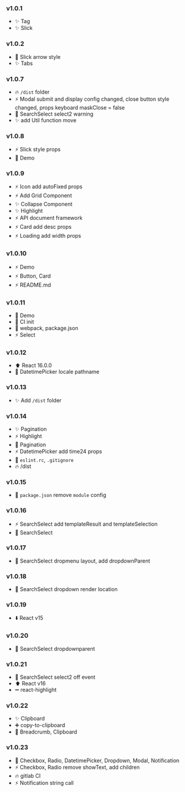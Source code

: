 ### v1.0.1

- :sparkles: Tag
- :sparkles: Slick

### v1.0.2

- :bug: Slick arrow style
- :sparkles: Tabs

### v1.0.7

- :fire: `/dist` folder
- :zap: Modal submit and display config changed, close button style changed, props keyboard maskClose = false
- :bug: SearchSelect select2 warning
- :sparkles: add Util function move

### v1.0.8

- :zap: Slick style props
- :memo: Demo

### v1.0.9

- :zap: Icon add autoFixed props
- :zap: Add Grid Component
- :sparkles: Collapse Component
- :sparkles: Highlight
- :zap: API document framework
- :zap: Card add desc props
- :zap: Loading add width props

### v1.0.10
- :zap: Demo
- :zap: Button, Card
- :zap: README.md

### v1.0.11
- :memo: Demo
- :construction_worker: CI init
- :wrench: webpack, package.json
- :zap: Select

### v1.0.12
- :arrow_up: React 16.0.0
- :bug: DatetimePicker locale pathname

### v1.0.13
- :sparkles: Add `/dist` folder

### v1.0.14
- :sparkles: Pagination
- :zap: Highlight
- :memo: Pagination
- :zap: DatetimePicker add time24 props
- :wrench: `eslint.rc`, `.gitignore`
- :fire: /dist

### v1.0.15
- :wrench: `package.json` remove `module` config

### v1.0.16
- :zap: SearchSelect add templateResult and templateSelection
- :memo: SearchSelect

### v1.0.17
- :bug: SearchSelect dropmenu layout, add dropdownParent

### v1.0.18
- :bug: SearchSelect dropdown render location

### v1.0.19
- :arrow_down: React v15

### v1.0.20
- :bug: SearchSelect dropdownparent

### v1.0.21
- :bug: SearchSelect select2 off event
- :arrow_up: React v16
- :heavy_minus_sign: react-highlight

### v1.0.22
- :sparkles: Clipboard
- :heavy_plus_sign: copy-to-clipboard
- :memo: Breadcrumb, Clipboard

### v1.0.23
- :memo: Checkbox, Radio, DatetimePicker, Dropdown, Modal, Notification
- :zap: Checkbox, Radio remove showText, add children
- :fire: gitlab CI
- :zap: Notification string call